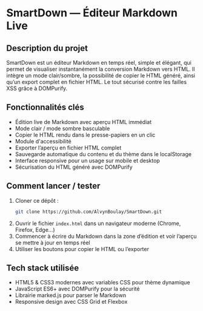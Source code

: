 # SmartDown — Éditeur Markdown Live

## Description du projet

SmartDown est un éditeur Markdown en temps réel, simple et élégant, qui permet de visualiser instantanément la conversion Markdown vers HTML. Il intègre un mode clair/sombre, la possibilité de copier le HTML généré, ainsi qu’un export complet en fichier HTML. Le tout sécurisé contre les failles XSS grâce à DOMPurify.

## Fonctionnalités clés

- Édition live de Markdown avec aperçu HTML immédiat
- Mode clair / mode sombre basculable
- Copier le HTML rendu dans le presse-papiers en un clic
- Module d'accessibilité
- Exporter l’aperçu en fichier HTML complet
- Sauvegarde automatique du contenu et du thème dans le localStorage
- Interface responsive pour un usage sur mobile et desktop
- Sécurisation du HTML généré avec DOMPurify

## Comment lancer / tester

1. Cloner ce dépôt :
   ```bash
   git clone https://github.com/AlvynBoulay/SmartDown.git
   ```
2. Ouvrir le fichier `index.html` dans un navigateur moderne (Chrome, Firefox, Edge…)
3. Commencer à écrire du Markdown dans la zone d’édition et voir l’aperçu se mettre à jour en temps réel
4. Utiliser les boutons pour copier le HTML ou l’exporter

## Tech stack utilisée

- HTML5 & CSS3 modernes avec variables CSS pour thème dynamique
- JavaScript ES6+ avec DOMPurify pour la sécurité
- Librairie marked.js pour parser le Markdown
- Responsive design avec CSS Grid et Flexbox
